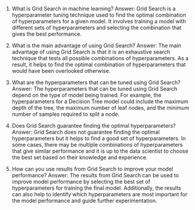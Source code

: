 1. What is Grid Search in machine learning?
Answer: Grid Search is a hyperparameter tuning technique used to find the optimal combination of hyperparameters for a given model. It involves training a model with different sets of hyperparameters and selecting the combination that gives the best performance.

2. What is the main advantage of using Grid Search?
Answer: The main advantage of using Grid Search is that it is an exhaustive search technique that tests all possible combinations of hyperparameters. As a result, it helps to find the optimal combination of hyperparameters that would have been overlooked otherwise.

3. What are the hyperparameters that can be tuned using Grid Search?
Answer: The hyperparameters that can be tuned using Grid Search depend on the type of model being trained. For example, the hyperparameters for a Decision Tree model could include the maximum depth of the tree, the maximum number of leaf nodes, and the minimum number of samples required to split a node.

4. Does Grid Search guarantee finding the optimal hyperparameters?
Answer: Grid Search does not guarantee finding the optimal hyperparameters but it helps to find a good set of hyperparameters. In some cases, there may be multiple combinations of hyperparameters that give similar performance and it is up to the data scientist to choose the best set based on their knowledge and experience.

5. How can you use results from Grid Search to improve your model performance?
Answer: The results from Grid Search can be used to improve model performance by selecting the best set of hyperparameters for training the final model. Additionally, the results can also help to identify which hyperparameters are most important for the model performance and guide further experimentation.